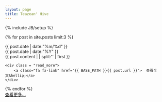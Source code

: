 ```yaml
---
layout: page
title: Teazean' Hive
---
```

{% include JB/setup %}

{% for post in site.posts limit:3 %}
<div class = "card">
		<div  class = "date_label">
			<div class="day_month">
    			{{ post.date | date:"%m/%d" }}
    		</div>
			<div class="year">
			   {{ post.date | date:"%Y" }}
			</div>
    </div> 
    {{ post.content  | | split:'<!--break-->' | first }}
		
  	<div class = "read_more">
  		<a class="fa fa-link" href="{{ BASE_PATH }}{{ post.url }}">  查看全文&hellip;</a>
  	</div>
</div>
{% endfor %}

<div class = "card">
    <a class="fa fa-link" href="archive.html">  查看更多&hellip;</a>
</div>

